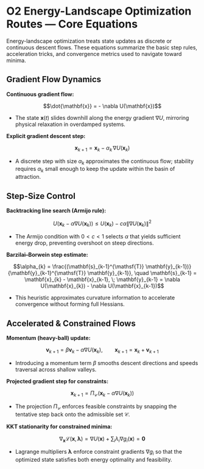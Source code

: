 # O2 Energy-Landscape Optimization Routes — Core Equations

Energy-landscape optimization treats state updates as discrete or continuous descent flows. These equations summarize the basic step rules, acceleration tricks, and convergence metrics used to navigate toward minima.

## Gradient Flow Dynamics
**Continuous gradient flow:**

$$\dot{\mathbf{x}} = - \nabla U(\mathbf{x})$$

- The state $\mathbf{x}(t)$ slides downhill along the energy gradient $\nabla U$, mirroring physical relaxation in overdamped systems.

**Explicit gradient descent step:**

$$\mathbf{x}_{k+1} = \mathbf{x}_{k} - \alpha_{k} \, \nabla U(\mathbf{x}_{k})$$

- A discrete step with size $\alpha_{k}$ approximates the continuous flow; stability requires $\alpha_{k}$ small enough to keep the update within the basin of attraction.

## Step-Size Control
**Backtracking line search (Armijo rule):**

$$U(\mathbf{x}_{k} - \alpha \nabla U(\mathbf{x}_{k})) \leq U(\mathbf{x}_{k}) - c \alpha \|\nabla U(\mathbf{x}_{k})\|^{2}$$

- The Armijo condition with $0 < c < 1$ selects $\alpha$ that yields sufficient energy drop, preventing overshoot on steep directions.

**Barzilai–Borwein step estimate:**

$$\alpha_{k} = \frac{(\mathbf{s}_{k-1}^{\mathsf{T}} \mathbf{y}_{k-1})}{\mathbf{y}_{k-1}^{\mathsf{T}} \mathbf{y}_{k-1}}, \quad \mathbf{s}_{k-1} = \mathbf{x}_{k} - \mathbf{x}_{k-1}, \; \mathbf{y}_{k-1} = \nabla U(\mathbf{x}_{k}) - \nabla U(\mathbf{x}_{k-1})$$

- This heuristic approximates curvature information to accelerate convergence without forming full Hessians.

## Accelerated & Constrained Flows
**Momentum (heavy-ball) update:**

$$\mathbf{v}_{k+1} = \beta \mathbf{v}_{k} - \alpha \nabla U(\mathbf{x}_{k}), \qquad \mathbf{x}_{k+1} = \mathbf{x}_{k} + \mathbf{v}_{k+1}$$

- Introducing a momentum term $\beta$ smooths descent directions and speeds traversal across shallow valleys.

**Projected gradient step for constraints:**

$$\mathbf{x}_{k+1} = \Pi_{\mathcal{C}}\!\left(\mathbf{x}_{k} - \alpha \nabla U(\mathbf{x}_{k})\right)$$

- The projection $\Pi_{\mathcal{C}}$ enforces feasible constraints by snapping the tentative step back onto the admissible set $\mathcal{C}$.

**KKT stationarity for constrained minima:**

$$\nabla_{\mathbf{x}} \mathcal{L}(\mathbf{x}, \boldsymbol{\lambda}) = \nabla U(\mathbf{x}) + \sum_{i} \lambda_{i} \nabla g_{i}(\mathbf{x}) = \mathbf{0}$$

- Lagrange multipliers $\boldsymbol{\lambda}$ enforce constraint gradients $\nabla g_{i}$ so that the optimized state satisfies both energy optimality and feasibility.
